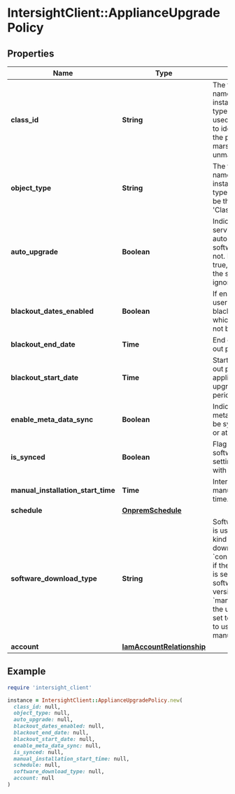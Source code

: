 # IntersightClient::ApplianceUpgradePolicy

## Properties

| Name | Type | Description | Notes |
| ---- | ---- | ----------- | ----- |
| **class_id** | **String** | The fully-qualified name of the instantiated, concrete type. This property is used as a discriminator to identify the type of the payload when marshaling and unmarshaling data. | [default to &#39;appliance.UpgradePolicy&#39;] |
| **object_type** | **String** | The fully-qualified name of the instantiated, concrete type. The value should be the same as the &#39;ClassId&#39; property. | [default to &#39;appliance.UpgradePolicy&#39;] |
| **auto_upgrade** | **Boolean** | Indicates if the upgrade service is set to automatically start the software upgrade or not. If autoUpgrade is true, then the value of the schedule field is ignored. | [optional] |
| **blackout_dates_enabled** | **Boolean** | If enabled, allows the user to define a blackout period during which the appliance will not be upgraded. | [optional] |
| **blackout_end_date** | **Time** | End date of the black out period. | [optional] |
| **blackout_start_date** | **Time** | Start date of the black out period. The appliance will not be upgraded during this period. | [optional] |
| **enable_meta_data_sync** | **Boolean** | Indicates if the updated metadata files should be synced immediately or at the next upgrade. | [optional][default to true] |
| **is_synced** | **Boolean** | Flag to indicate software upgrade setting is synchronized with Intersight SaaS. | [optional][readonly] |
| **manual_installation_start_time** | **Time** | Intersight Appliance manual upgrade start time. | [optional] |
| **schedule** | [**OnpremSchedule**](OnpremSchedule.md) |  | [optional] |
| **software_download_type** | **String** | SoftwareDownloadType is used to indicate the kind of software download. * &#x60;connected&#x60; - Indicates if the upgrade service is set to upload software to latest version automatically. * &#x60;manual&#x60; - Indicates if the upgrade service is set to upload software to user picked verison manually . | [optional][default to &#39;connected&#39;] |
| **account** | [**IamAccountRelationship**](IamAccountRelationship.md) |  | [optional] |

## Example

```ruby
require 'intersight_client'

instance = IntersightClient::ApplianceUpgradePolicy.new(
  class_id: null,
  object_type: null,
  auto_upgrade: null,
  blackout_dates_enabled: null,
  blackout_end_date: null,
  blackout_start_date: null,
  enable_meta_data_sync: null,
  is_synced: null,
  manual_installation_start_time: null,
  schedule: null,
  software_download_type: null,
  account: null
)
```

